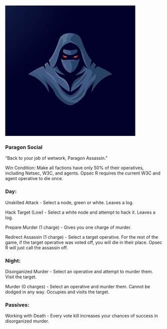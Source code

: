 ![paragonassassin.png](Images/paragonassassin.png)

### **Paragon Social**

“Back to your job of wetwork, Paragon Assassin.”

Win Condition: Make all factions have only 50% of their operatives, including Netsec, W3C, and agents. Opsec R requires the current W3C and agent operative to die once.

### **Day:**

Unskilled Attack - Select a node, green or white. Leaves a log.

Hack Target (Low) - Select a white node and attempt to hack it. Leaves a log.

Prepare Murder (1 charge) - Gives you one charge of murder.

Redirect Assassin (1 charge) - Select a target operative. For the rest of the game, if the target operative was voted off, you will die in their place. Opsec R will just call the assassin off.

### **Night:**

Disorganized Murder - Select an operative and attempt to murder them. Visit the target.

Murder (0 charges) - Select an operative and murder them. Cannot be dodged in any way. Occupies and visits the target.

### **Passives:**

Working with Death - Every vote kill increases your chances of success in disorganized murder.
